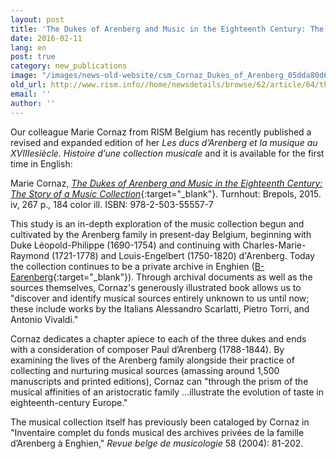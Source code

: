 ```yaml
---
layout: post
title: 'The Dukes of Arenberg and Music in the Eighteenth Century: The Story of a Music Collection'
date: 2016-02-11
lang: en
post: true
category: new_publications
image: "/images/news-old-website/csm_Cornaz_Dukes_of_Arenberg_05dda80d62.jpg"
old_url: http://www.rism.info//home/newsdetails/browse/62/article/64/the-dukes-of-arenberg-and-music-in-the-eighteenth-century-the-story-of-a-music-collection.html
email: ''
author: ''
---
```



Our colleague Marie Cornaz from RISM Belgium has recently published a revised and expanded edition of her _Les ducs d’Arenberg et la musique au XVIIIesiècle. Histoire d’une collection musicale_ and it is available for the first time in English:

Marie Cornaz, [_The Dukes of Arenberg and Music in the Eighteenth Century: The Story of a Music Collection_](http://www.brepols.net/Pages/ShowProduct.aspx?prod_id=IS-9782503555577-1){:target="_blank"}. Turnhout: Brepols, 2015. iv, 267 p., 184 color ill. ISBN: 978-2-503-55557-7

This study is an in-depth exploration of the music collection begun and cultivated by the Arenberg family in present-day Belgium, beginning with Duke Léopold-Philippe (1690-1754) and continuing with Charles-Marie-Raymond (1721-1778) and Louis-Engelbert (1750-1820) d'Arenberg. Today the collection continues to be a private archive in Enghien ([B-Earenberg](https://opac.rism.info/search?View=rism&siglum=B-Earenberg){:target="_blank"}). Through archival documents as well as the sources themselves, Cornaz's generously illustrated book allows us to "discover and identify musical sources entirely unknown to us until now; these include works by the Italians Alessandro Scarlatti, Pietro Torri, and Antonio Vivaldi."

Cornaz dedicates a chapter apiece to each of the three dukes and ends with a consideration of composer Paul d’Arenberg (1788-1844). By examining the lives of the Arenberg family alongside their practice of collecting and nurturing musical sources (amassing around 1,500 manuscripts and printed editions), Cornaz can "through the prism of the musical affinities of an aristocratic family ...illustrate the evolution of taste in eighteenth-century Europe."

The musical collection itself has previously been cataloged by Cornaz in "Inventaire complet du fonds musical des archives privées de la famille d’Arenberg à Enghien," _Revue belge de musicologie_ 58 (2004): 81-202.



